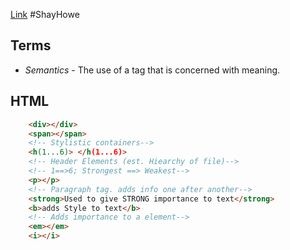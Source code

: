 [Link](https://learn.shayhowe.com/html-css/getting-to-know-html/)
#ShayHowe

## Terms
- *Semantics* - The use of a tag that is concerned with meaning.


## HTML
```html
	<div></div>
	<span></span>
	<!-- Stylistic containers-->
	<h(1...6)> </h(1...6)>
	<!-- Header Elements (est. Hiearchy of file)-->
	<!-- 1==>6; Strongest ==> Weakest-->
	<p></p>
	<!-- Paragraph tag. adds info one after another-->
	<strong>Used to give STRONG importance to text</strong>
	<b>adds Style to text</b>
	<!-- Adds importance to a element-->
	<em></em>
	<i></i>
```


